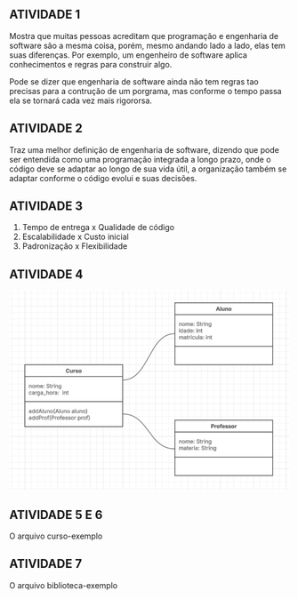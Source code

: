 ## ATIVIDADE 1
Mostra que muitas pessoas acreditam que programação e engenharia de software são a mesma coisa, porém, mesmo andando lado a lado, elas tem suas diferenças. Por exemplo, um engenheiro de software aplica conhecimentos e regras para construir algo.

Pode se dizer que engenharia de software ainda não tem regras tao precisas para a contrução de um porgrama, mas conforme o tempo passa ela se tornará cada vez mais rigororsa.

## ATIVIDADE 2
Traz uma melhor definição de engenharia de software, dizendo que pode ser entendida como uma programação integrada a longo prazo, onde o código deve se adaptar ao longo de sua vida útil, a organização também se adaptar conforme o código evolui e suas decisões.

## ATIVIDADE 3
1. Tempo de entrega x Qualidade de código
2. Escalabilidade x Custo inicial
3. Padronização x Flexibilidade

## ATIVIDADE 4
![Curso UML](imagens/UML-Curso.png)

## ATIVIDADE 5 E 6
O arquivo curso-exemplo

## ATIVIDADE 7
O arquivo biblioteca-exemplo
